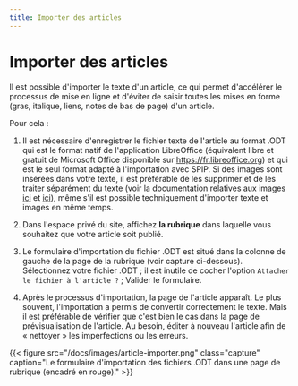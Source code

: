 ```yaml
---
title: Importer des articles
---
```

# Importer des articles

Il est possible d'importer le texte d'un article, ce qui permet d'accélérer le processus de mise en ligne et d'éviter de saisir toutes les mises en forme (gras, italique, liens, notes de bas de page) d'un article.

Pour cela :

1. Il est nécessaire d'enregistrer le fichier texte de l'article au format .ODT qui est le format natif de l'application LibreOffice (équivalent libre et gratuit de Microsoft Office disponible sur https://fr.libreoffice.org) et qui est le seul format adapté à l'importation avec SPIP. Si des images sont insérées dans votre texte, il est préférable de les supprimer et de les traiter séparément du texte (voir la documentation relatives aux images [ici](/docs/images) et [ici](/docs/articles)), même s'il est possible techniquement d'importer texte et images en même temps.

2. Dans l'espace privé du site, affichez **la rubrique** dans laquelle vous souhaitez que votre article soit publié.

3. Le formulaire d'importation du fichier .ODT est situé dans la colonne de gauche de la page de la rubrique (voir capture ci-dessous). Sélectionnez votre fichier .ODT ; il est inutile de cocher l'option `Attacher le fichier à l'article ?` ; Valider le formulaire.

4. Après le processus d'importation, la page de l'article apparaît. Le plus souvent, l'importation a permis de convertir correctement le texte. Mais il est préférable de vérifier que c'est bien le cas dans la page de prévisualisation de l'article. Au besoin, éditer à nouveau l'article afin de « nettoyer » les imperfections ou les erreurs.

{{< figure src="/docs/images/article-importer.png" class="capture" caption="Le formulaire d'importation des fichiers .ODT dans une page de rubrique (encadré en rouge)." >}}
